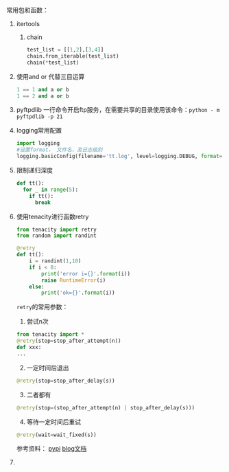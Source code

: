 常用包和函数：
1. itertools
    1. chain
        ```python
        test_list = [[1,2],[3,4]]
        chain.from_iterable(test_list)
        chain(*test_list)
        ```
2. 使用and or 代替三目运算
    ```python
    1 == 1 and a or b
    1 == 2 and a or b
    ```
3. pyftpdlib
    一行命令开启ftp服务，在需要共享的目录使用该命令：`python - m pyftpdlib -p 21`

4. logging常用配置
    ```python
    import logging
    #设置format， 文件名，及日志级别
    logging.basicConfig(filename='tt.log', level=logging.DEBUG, format='[%(asctime)s] %(filename)s : %(levelname)s  %(message)s')
    ```
5. 限制递归深度
    ```python
    def tt():
      for _ in range(5):
        if tt():
          break
    ```
6. 使用tenacity进行函数retry
    ```python
    from tenacity import retry
    from random import randint

    @retry
    def tt():
        i = randint(1,10)
        if i < 8:
            print('error i={}'.format(i))
            raise RuntimeError(i)
        else:
            print('ok={}'.format(i))
    ```

    `retry`的常用参数：
    1. 尝试n次
      ```python
      from tenacity import *
      @retry(stop=stop_after_attempt(n))
      def xxx:
      ...
      ```
    2. 一定时间后退出
      ```python
      @retry(stop=stop_after_delay(s))
      ```
    3. 二者都有
      ```python
      @retry(stop=(stop_after_attempt(n) | stop_after_delay(s)))
      ```
    4. 等待一定时间后重试
      ```python
      @retry(wait=wait_fixed(s))
      ```
    参考资料：
    [pypi](https://pypi.python.org/pypi/tenacity)
    [blog文档](https://kingname.info/2017/06/18/easy-retry/)

7.
